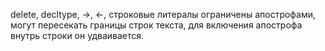 delete, decltype, ->, <-, строковые литералы ограничены апострофами, могут пересекать границы строк текста, для включения апострофа внутрь строки он удваивается.
